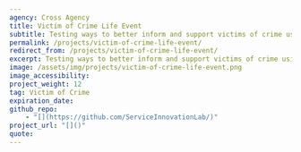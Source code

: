 ```yaml
---
agency: Cross Agency
title: Victim of Crime Life Event
subtitle: Testing ways to better inform and support victims of crime using digital channels across agencies and non government organisations.
permalink: /projects/victim-of-crime-life-event/
redirect_from: /projects/victim-of-crime-life-event/
excerpt: Testing ways to better inform and support victims of crime using digital channels across agencies and non government organisations.
image: /assets/img/projects/victim-of-crime-life-event.png
image_accessibility: 
project_weight: 12
tag: Victim of Crime
expiration_date:
github_repo:
    - "[](https://github.com/ServiceInnovationLab/)"
project_url: "[]()"
quote:
---
```

